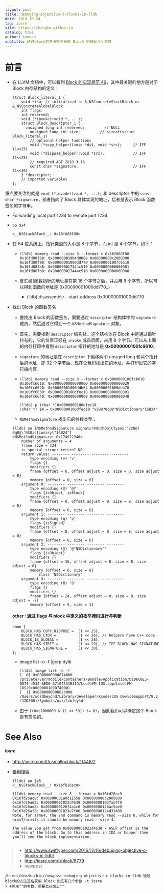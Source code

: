 ```yaml
---
layout: post
title: debuging-objective-c-blocks-in-lldb
date: 2018-10-24
tag: iosre
site: https://zhangkn.github.io
catalog: true
author: kunnan
subtitle: 通过block的方法签名获取 Block 到底有几个参数
---
```




# 前言



* 在 LLVM 文档中，可以看到 [Block 的实现规范 49](http://clang.llvm.org/docs/Block-ABI-Apple.html)，其中最关键的地方是对于 Block 内存结构的定义：

  ```objc
  struct Block_literal_1 {
      void *isa; // initialized to &_NSConcreteStackBlock or &_NSConcreteGlobalBlock
      int flags;
      int reserved;
      void (*invoke)(void *, ...);
      struct Block_descriptor_1 {
      	unsigned long int reserved;         // NULL
          unsigned long int size;         // sizeof(struct Block_literal_1)
          // optional helper functions
          void (*copy_helper)(void *dst, void *src);     // IFF (1<<25)
          void (*dispose_helper)(void *src);             // IFF (1<<25)
          // required ABI.2010.3.16
          const char *signature;                         // IFF (1<<30)
      } *descriptor;
      // imported variables
  };
  
  ```

重点要关注的就是 `void (*invode)(void *, ...);` 和 descriptor 中的 `const char *signature`，前者指向了 Block 具体实现的地址，后者是表示 Block 函数签名的字符串。





* Forwarding local port 1234 to remote port 1234

* `po $x4`

  ```
  <__NSStackBlock__: 0x16fd88f88>
  
  ```

* 在 64 位系统上，指针类型的大小是 8 个字节，而 int 是 4 个字节，如下：

  * ```
    (lldb) memory read --size 8 --format x 0x16fd88f88
    0x16fd88f88: 0x000000019b4d8088 0x00000000c2000000
    0x16fd88f98: 0x00000001000dd770 0x0000000100fc6610
    0x16fd88fa8: 0x000000017444c510 0x0000000000000001
    0x16fd88fb8: 0x000000017444c510 0x0000000000000008
    
    ```

  * 反汇编(函数指针的地址是在第 16 个字节之后，并占用 8 个字节，所以可以得到函数的地址是 0x00000001000dd770。)

    * (lldb) disassemble --start-address 0x00000001000dd770

* 找出 Block 的函数签名

  * 要找出 Block 的函数签名，需要通过 `descriptor` 结构体中的 `signature` 成员，然后通过它得到一个 `NSMethodSignature` 对象。

  * 首先，需要找到 `descriptor` 结构体。这个结构体在 Block 中是通过指针持有的，它的位置正好在 `invoke` 成员后面，占用 8 个字节。可以从上面的内存打印中看到 `descriptor` 指针的地址是 **0x0000000100fc6610**。

  * `signature` 的地址是在 `descriptor` 下偏移两个 unsiged long 和两个指针后的地址，即 32 个字节后。现在让我们找出它的地址，并打印出它的字符串内容：

  * ```
    (lldb) memory read --size 8 --format x 0x0000000100fc6610
    0x100fc6610: 0x0000000000000000 0x0000000000000029
    0x100fc6620: 0x00000001000ddb64 0x00000001000ddb70
    0x100fc6630: 0x0000000100dfec18 0x0000000000000001
    0x100fc6640: 0x0000000000000000 0x0000000000000048
    
    (lldb) p (char *)0x0000000100dfec18
    (char *) $4 = 0x0000000100dfec18 "v28@?0q8@"NSDictionary"16B24"
    
    ```

  *  `NSMethodSignature` 找出它的参数类型：

    ```
    (lldb) po [NSMethodSignature signatureWithObjCTypes:"v28@?0q8@\"NSDictionary\"16B24"]
    <NSMethodSignature: 0x174672940>
        number of arguments = 4
        frame size = 224
        is special struct return? NO
        return value: -------- -------- -------- --------
            type encoding (v) 'v'
            flags {}
            modifiers {}
            frame {offset = 0, offset adjust = 0, size = 0, size adjust = 0}
            memory {offset = 0, size = 0}
        argument 0: -------- -------- -------- --------
            type encoding (@) '@?'
            flags {isObject, isBlock}
            modifiers {}
            frame {offset = 0, offset adjust = 0, size = 8, size adjust = 0}
            memory {offset = 0, size = 8}
        argument 1: -------- -------- -------- --------
            type encoding (q) 'q'
            flags {isSigned}
            modifiers {}
            frame {offset = 8, offset adjust = 0, size = 8, size adjust = 0}
            memory {offset = 0, size = 8}
        argument 2: -------- -------- -------- --------
            type encoding (@) '@"NSDictionary"'
            flags {isObject}
            modifiers {}
            frame {offset = 16, offset adjust = 0, size = 8, size adjust = 0}
            memory {offset = 0, size = 8}
                class 'NSDictionary'
        argument 3: -------- -------- -------- --------
            type encoding (B) 'B'
            flags {}
            modifiers {}
            frame {offset = 24, offset adjust = 0, size = 8, size adjust = -7}
            memory {offset = 0, size = 1}
    
    ```


  #### other : 通过 flags 与 block 中定义的枚举掩码进行与判断

  ```
  enum {
      BLOCK_HAS_COPY_DISPOSE =  (1 << 25),
      BLOCK_HAS_CTOR =          (1 << 26), // helpers have C++ code
      BLOCK_IS_GLOBAL =         (1 << 28),
      BLOCK_HAS_STRET =         (1 << 29), // IFF BLOCK_HAS_SIGNATURE
      BLOCK_HAS_SIGNATURE =     (1 << 30),
  };
  
  ```

  * image list -o -f |grep dylb

    ```
    (lldb) image list -o -f 
    [  0] 0x0000000000074000 /private/var/mobile/Containers/Bundle/Application/D106C0E3-D874-4534-AED6-A7104131B31D/LuoJiFM-IOS.app/LuoJiFM-IOS(0x0000000100074000)
    [  1] 0x000000000002c000 /Users/wordbeyond/Library/Developer/Xcode/iOS DeviceSupport/8.2 (12D508)/Symbols/usr/lib/dyld
    
    ```

  * 由于 `((0xc2000000 & (1 << 30)) != 0)`，因此我们可以确定这个 Block 是有签名的。

    >

# See Also 



#### iosre



* http://iosre.com/t/nsmallocblock/11448/2

* [善用搜索 ](http://iosre.com/t/when-you-come-across---nsxxxblock---0xrandomnumber-while-debugging-a-block-in-lldb-how-to-locate-the-block/4977)

  ```
  (lldb) po $x5
  <__NSStackBlock__: 0x16fd26ac8>
  
  (lldb) memory read --size 8 --format x 0x16fd26ac8
  0x16fd26ac8: 0x00000001a0d11558 0x00000000c2000000
  0x16fd26ad8: 0x00000001022d4638 0x00000001037ab4f0
  0x16fd26ae8: 0x0000000126f4a1c0 0x0000000126ac9ae0
  0x16fd26af8: 0x00000001821e7f00 0x0000000124d31400
  Note, for arm64, the 2nd command is memory read --size 8, while for armv7/armv7s it should be memory read --size 4.
  
  The value you get from 0x00000001022d4638 - ASLR offset is the address of the block. Go to this address in IDA or hopper then you’ll see the block implementation.
  
  
  ```




>* http://www.swiftyper.com/2016/12/16/debuging-objective-c-blocks-in-lldb/
>* http://iosre.com/t/block/6779
>* newpost 
>
```
/Users/devzkn/bin//newpost debuging-objective-c-blocks-in-lldb 通过block的方法签名获取 Block 到底有几个参数 -t iosre
> #原来""的参数，需要自己加上""
```

